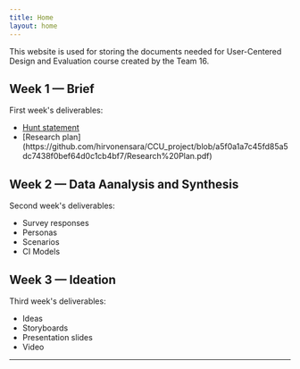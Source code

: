```yaml
---
title: Home
layout: home
---
```


This website is used for storing the documents needed for User-Centered Design and Evaluation course created by the Team 16.

## Week 1 — Brief 

First week's deliverables:
<ul>
  <li><a href="https://github.com/hirvonensara/CCU_project/blob/main/Hunt%20Statement.pdf">Hunt statement</a></li>
  <li>[Research plan](https://github.com/hirvonensara/CCU_project/blob/a5f0a1a7c45fd85a5dc7438f0bef64d0c1cb4bf7/Research%20Plan.pdf)</li>
</ul>

## Week 2 — Data Aanalysis and Synthesis

Second week's deliverables:
<ul>
  <li>Survey responses</li>
  <li>Personas</li>
  <li>Scenarios</li>
  <li>CI Models</li>
</ul>

## Week 3 — Ideation

Third week's deliverables:
<ul>
  <li>Ideas</li>
  <li>Storyboards</li>
  <li>Presentation slides</li>
  <li>Video</li>
</ul>

----


[Just the Docs]: https://just-the-docs.github.io/just-the-docs/
[GitHub Pages]: https://docs.github.com/en/pages
[README]: https://github.com/just-the-docs/just-the-docs-template/blob/main/README.md
[Jekyll]: https://jekyllrb.com
[GitHub Pages / Actions workflow]: https://github.blog/changelog/2022-07-27-github-pages-custom-github-actions-workflows-beta/
[use this template]: https://github.com/just-the-docs/just-the-docs-template/generate
